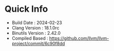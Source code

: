 # Quick Info
* Build Date : 2024-02-23
* Clang Version : 18.1.0rc
* Binutils Version : 2.42.0
* Compiled Based : https://github.com/llvm/llvm-project/commit/6c90f8dd
